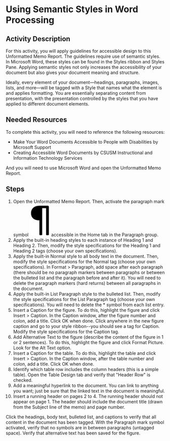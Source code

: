 # Using Semantic Styles in Word Processing

## Activity Description
For this activity, you will apply guidelines for accessible design to this Unformatted Memo Report. The guidelines require use of semantic styles. In Microsoft Word, these styles can be found in the Styles ribbon and Styles Pane. Applying semantic styles not only increases the accessibility of your document but also gives your document meaning and structure. 

Ideally, every element of your document—headings, paragraphs, images, lists, and more—will be tagged with a Style that names what the element is and applies formatting. You are essentially separating content from presentation, with the presentation controlled by the styles that you have applied to different document elements.

## Needed Resources
To complete this activity, you will need to reference the following resources:
* Make Your Word Documents Accessible to People with Disabilities by Microsoft Support
* Creating Accessible Word Documents by CSUSM Instructional and Information Technology Services

And you will need to use Microsoft Word and open the Unformatted Memo Report.

## Steps

1. Open the Unformatted Memo Report. Then, activate the paragraph mark symbol ![paragraph mark symbol](paramark.png) accessible in the Home tab in the Paragraph group.
2. Apply the built-in heading styles to each instance of Heading 1 and Heading 2. Then, modify the style specifications for the Heading 1 and Heading 2 tags (choose your own specifications).
3. Apply the built-in Normal style to all body text in the document. Then, modify the style specifications for the Normal tag (choose your own specifications). In Format > Paragraph, add space after each paragraph (there should be no paragraph markers between paragraphs or between the bulleted list and the paragraph before and after it). You will need to delete the paragraph markers (hard returns) between all paragraphs in the document.
4. Apply the built-in List Paragraph style to the bulleted list. Then, modify the style specifications for the List Paragraph tag (choose your own specifications). You will need to delete the * symbol from each list entry.
5. Insert a Caption for the figure. To do this, highlight the figure and click Insert > Caption. In the Caption window, after the figure number and colon, add a title. Click OK when done. Click anywhere in the new figure caption and go to your style ribbon--you should see a tag for Caption. Modify the style specifications for the Caption tag.
6. Add Alternative Text to the figure (describe the content of the figure in 1 or 2 sentences). To do this, highlight the figure and click Format Picture. Look for the Alt Text option.
7. Insert a Caption for the table. To do this, highlight the table and click Insert > Caption. In the Caption window, after the table number and colon, add a title. Click OK when done.
8. Identify which table row includes the column headers (this is a simple table). Open the Table Design tab and verify that "Header Row" is checked.
9. Add a meaningful hyperlink to the document. You can link to anything you want; just be sure that the linked text in the document is meaningful.
10. Insert a running header on pages 2 to 4. The running header should not appear on page 1. The header should include the document title (drawn from the Subject line of the memo) and page number.

Click the headings, body text, bulleted list, and captions to verify that all content in the document has been tagged. With the Paragraph mark symbol activated, verify that no symbols are in between paragraphs (untagged space). Verify that alternative text has been saved for the figure. 
